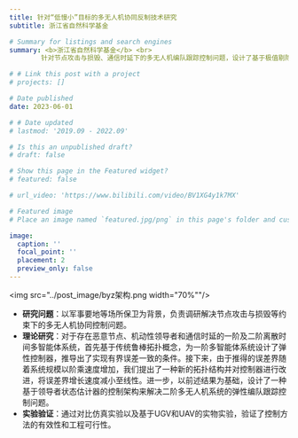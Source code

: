 ```yaml
---
title: 针对“低慢小”目标的多无人机协同反制技术研究
subtitle: 浙江省自然科学基金

# Summary for listings and search engines
summary: <b>浙江省自然科学基金</b> <br> 
        针对节点攻击与损毁、通信时延下的多无人机编队跟踪控制问题，设计了基于极值剔除的控制策略和鲁棒拓扑构建方法，并通过实物实验验证了算法的有效性和可行性

# # Link this post with a project
# projects: []

# Date published
date: 2023-06-01

# # Date updated
# lastmod: '2019.09 - 2022.09'

# Is this an unpublished draft?
# draft: false

# Show this page in the Featured widget?
# featured: false

# url_video: 'https://www.bilibili.com/video/BV1XG4y1k7MX'

# Featured image
# Place an image named `featured.jpg/png` in this page's folder and customize its options here.

image:
  caption: ''
  focal_point: ''
  placement: 2
  preview_only: false
---
```


<img src="../post_image/byz架构.png width="70%""/> 

* **研究问题**：以军事要地等场所保卫为背景，负责调研解决节点攻击与损毁等约束下的多无人机协同控制问题。
* **理论研究**：对于存在恶意节点、机动性领导者和通信时延的一阶及二阶离散时间多智能体系统，首先基于传统鲁棒拓扑概念，为一阶多智能体系统设计了弹性控制器，推导出了实现有界误差一致的条件。接下来，由于推得的误差界随着系统规模以阶乘速度增加，我们提出了一种新的拓扑结构并对控制器进行改进，将误差界增长速度减小至线性。进一步，以前述结果为基础，设计了一种基于领导者状态估计器的控制架构来解决二阶多无人机系统的弹性编队跟踪控制问题。
* **实验验证**：通过对比仿真实验以及基于UGV和UAV的实物实验，验证了控制方法的有效性和工程可行性。